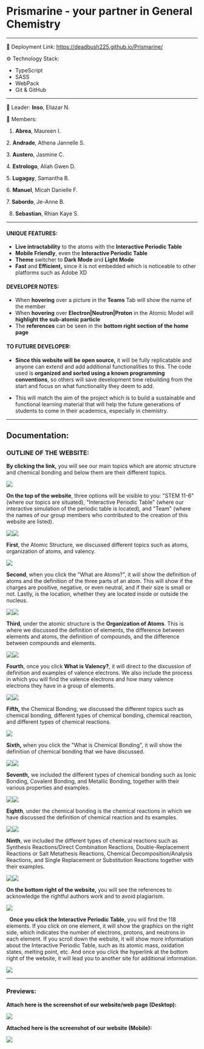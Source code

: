 # Prismarine - your partner in General Chemistry

--- 

🚀 Deployment Link: https://deadbush225.github.io/Prismarine/

⚙ Technology Stack:
  - TypeScript
  - SASS
  - WebPack
  - Git & GitHub

---

🧔 Leader: **Inso**, Eliazar N.

👩 Members:

1. **Abrea**, Maureen I.

2. **Andrade**, Athena Jannelle S.

3. **Austero**, Jasmine C.

4. **Estrologo**, Aliah Gwen D.

5. **Lugagay**, Samantha B.

6. **Manuel**, Micah Danielle F.

7. **Sabordo**, Je-Anne B.

8. **Sebastian**, Rhian Kaye S.

---

#### UNIQUE FEATURES:

+ **Live intractability** to the atoms with the **Interactive Periodic Table**
+ **Mobile Friendly**, even the **Interactive Periodic Table**
+ **Theme** switcher to **Dark Mode** and **Light Mode**
+ **Fast** and **Efficient,** since it is not embedded which is noticeable to other platforms such as Adobe XD

#### DEVELOPER NOTES:

+ When **hovering** over a picture in the **Teams** Tab will show the name of the member
+ When **hovering** over **Electron|Neutron|Proton** in the Atomic Model will **highlight the sub-atomic particle**
+ The **references** can be seen in the **bottom right section of the home page**

#### TO FUTURE DEVELOPER:

+ **Since this website will be open source,** it will be fully replicatable and anyone can extend and add additional functionalities to this. The code used is **organized and sorted using a known programming conventions**, so others will save development time rebuilding from the start and focus on what functionality they deem to add.

+ This will match the aim of the project which is to build a sustainable and functional learning material that will help the future generations of students to come in their academics, especially in chemistry.

---
## Documentation:
### OUTLINE OF THE WEBSITE:

**By clicking the link,** you will see our main topics which are atomic structure and chemical bonding and below them are their different topics.

![](./GENCHEM_11-6_G2_Documentation_files/image002.gif)



**On the top of the website**, three options will be visible to you: "STEM 11-6" (where our topics are situated), "Interactive Periodic Table" (where our interactive simulation of the periodic table is located), and "Team" (where the names of our group members who contributed to the creation of this website are listed).

![](./GENCHEM_11-6_G2_Documentation_files/image004.gif)![](./GENCHEM_11-6_G2_Documentation_files/image006.gif)



**First**, the Atomic Structure, we discussed different topics such as atoms, organization of atoms, and valency.

![](./GENCHEM_11-6_G2_Documentation_files/image008.gif)



**Second**, when you click the "What are Atoms?", it will show the definition of atoms and the definition of the three parts of an atom. This will show if the charges are positive, negative, or even neutral, and if their size is small or not. Lastly, is the location, whether they are located inside or outside the nucleus.

![](./GENCHEM_11-6_G2_Documentation_files/image010.gif)![](./GENCHEM_11-6_G2_Documentation_files/image012.gif)



**Third**, under the atomic structure is the **Organization of Atoms**. This is where we discussed the definition of elements, the difference between elements and atoms, the definition of compounds, and the difference between compounds and elements.

![](./GENCHEM_11-6_G2_Documentation_files/image014.gif)![](./GENCHEM_11-6_G2_Documentation_files/image016.gif)



**Fourth**, once you click **What is Valency?**, it will direct to the discussion of definition and examples of valence electrons. We also include the process in which you will find the valence electrons and how many valence electrons they have in a group of elements.

![](./GENCHEM_11-6_G2_Documentation_files/image018.gif)![](./GENCHEM_11-6_G2_Documentation_files/image020.gif)



**Fifth,** the Chemical Bonding, we discussed the different topics such as chemical bonding, different types of chemical bonding, chemical reaction, and different types of chemical reactions.

![](./GENCHEM_11-6_G2_Documentation_files/image022.gif)



**Sixth,** when you click the "What is Chemical Bonding", it will show the definition of chemical bonding that we have discussed.

![](./GENCHEM_11-6_G2_Documentation_files/image024.gif)![](./GENCHEM_11-6_G2_Documentation_files/image026.gif)



**Seventh,** we included the different types of chemical bonding such as Ionic Bonding, Covalent Bonding, and Metallic Bonding, together with their various properties and examples.

![](./GENCHEM_11-6_G2_Documentation_files/image028.gif)![](./GENCHEM_11-6_G2_Documentation_files/image030.gif)



**Eighth**, under the chemical bonding is the chemical reactions in which we have discussed the definition of chemical reaction and its examples.

![](./GENCHEM_11-6_G2_Documentation_files/image032.gif)![](./GENCHEM_11-6_G2_Documentation_files/image034.gif)

**Ninth**, we included the different types of chemical reactions such as Synthesis Reactions/Direct Combination Reactions, Double-Replacement Reactions or Salt Metathesis Reactions, Chemical Decomposition/Analysis Reactions, and Single Replacement or Substitution Reactions together with their examples.

![](./GENCHEM_11-6_G2_Documentation_files/image036.gif)![](./GENCHEM_11-6_G2_Documentation_files/image038.gif)

**On the bottom right of the website,** you will see the references to acknowledge the rightful authors work and to avoid plagiarism.

![](./GENCHEM_11-6_G2_Documentation_files/image041.gif)

 
**Once you click the Interactive Periodic Table**, you will find the 118 elements. If you click on one element, it will show the graphics on the right side, which indicates the number of electrons, protons, and neutrons in each element. If you scroll down the website, it will show more information about the Interactive Periodic Table, such as its atomic mass, oxidation states, melting point, etc. And once you click the hyperlink at the bottom right of the website, it will lead you to another site for additional information.

![](./GENCHEM_11-6_G2_Documentation_files/image043.gif)

---
### Previews:

**Attach here is the screenshot of our website/web page (Desktop):**

![](./GENCHEM_11-6_G2_Documentation_files/image045.gif)


**Attached here is the screenshot of our website (Mobile):**

![](./GENCHEM_11-6_G2_Documentation_files/image047.jpg)

